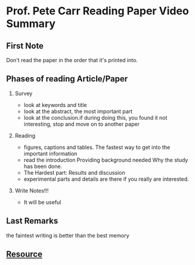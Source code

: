 # Prof. Pete Carr Reading Paper Video Summary

## First Note

Don't read the paper in the order that it's printed into.

## Phases of reading Article/Paper

1. Survey
   * look at keywords and title
   * look at the abstract, the most important part
   * look at the conclusion.if during doing this, you found it not interesting, stop and move on to another paper

2. Reading
    * figures, captions and tables. The fastest way to get into the important information
    * read the introduction
            Providing background needed
            Why the study has been done.
    * The Hardest part: Results and discussion
    * experimental parts and details are there if you really are interested.

3. Write Notes!!!
   * It will be useful

## Last Remarks

the faintest writing is better than the best memory

## [Resource](https://www.youtube.com/watch?v=IeaD0ZaUJ3Y)
